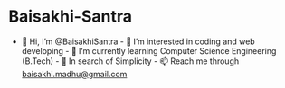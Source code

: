 # Baisakhi-Santra
- 👋 Hi, I’m @BaisakhiSantra - 👀 I’m interested in coding and web developing - 🌱 I’m currently learning Computer Science Engineering (B.Tech) - 🔰 In search of Simplicity - 📫 Reach me through baisakhi.madhu@gmail.com
